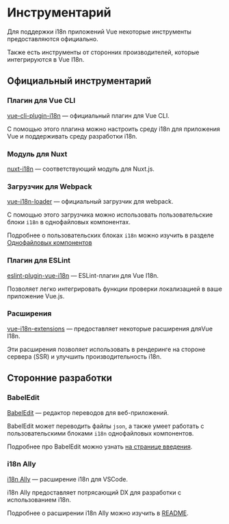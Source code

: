 # Инструментарий

Для поддержки i18n приложений Vue некоторые инструменты предоставляются официально.

Также есть инструменты от сторонних производителей, которые интегрируются в Vue I18n.

## Официальный инструментарий

### Плагин для Vue CLI

[vue-cli-plugin-i18n](https://github.com/kazupon/vue-cli-plugin-i18n) — официальный плагин для Vue CLI.

С помощью этого плагина можно настроить среду i18n для приложения Vue и поддерживать среду разработки i18n.

### Модуль для Nuxt

[nuxt-i18n](https://github.com/nuxt-community/nuxt-i18n/) — соответствующий модуль для Nuxt.js.

### Загрузчик для Webpack

[vue-i18n-loader](https://github.com/kazupon/vue-i18n-loader) — официальный загрузчик для webpack.

С помощью этого загрузчика можно использовать пользовательские блоки `i18n` в однофайловых компонентах.

Подробнее о пользовательских блоках `i18n` можно изучить в разделе [Однофайловых компонентов](./sfc.md)

### Плагин для ESLint

[eslint-plugin-vue-i18n](https://intlify.github.io/eslint-plugin-vue-i18n/) — ESLint-плагин для Vue I18n.

Позволяет легко интегрировать функции проверки локализацией в ваше приложение Vue.js.

### Расширения

[vue-i18n-extensions](https://github.com/kazupon/vue-i18n-extensions) — предоставляет некоторые расширения дляVue I18n.

Эти расширения позволяет использовать в рендеринге на стороне сервера (SSR) и улучшить производительность i18n.

## Сторонние разработки

### BabelEdit

[BabelEdit](https://www.codeandweb.com/babeledit) — редактор переводов для веб-приложений.

BabelEdit может переводить файлы `json`, а также умеет работать с пользовательскими блоками `i18n` однофайловых компонентов.

Подробнее про BabelEdit можно узнать [на странице введения](https://www.codeandweb.com/babeledit/tutorials/how-to-translate-your-vue-app-with-vue-i18n).

### i18n Ally

[i18n Ally](https://marketplace.visualstudio.com/items?itemName=antfu.i18n-ally) — расширение i18n для VSCode.

i18n Ally предоставляет потрясающий DX для разработки с использованием i18n.

Подробнее о расширении i18n Ally можно изучить в [README](https://github.com/antfu/i18n-ally/blob/master/README.md).
